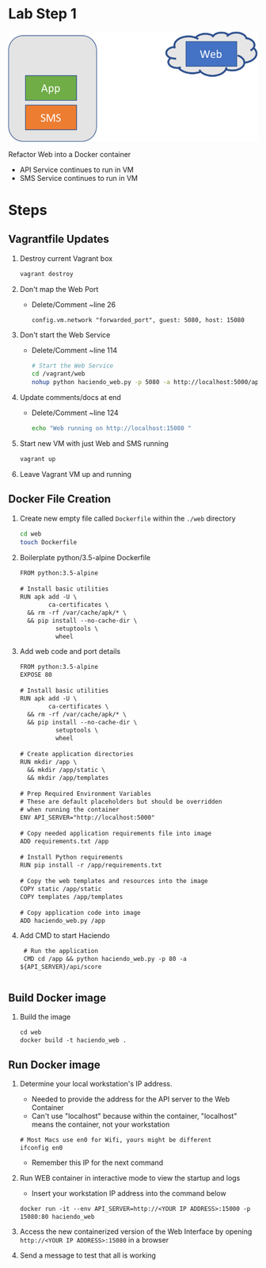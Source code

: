 # Lab Step 1

![](refactor1.png)

Refactor Web into a Docker container

* API Service continues to run in VM
* SMS Service continues to run in VM

# Steps 

## Vagrantfile Updates 

1. Destroy current Vagrant box 

    ```bash
    vagrant destroy
    ```

1. Don't map the Web Port
    * Delete/Comment ~line 26
    
        ```
        config.vm.network "forwarded_port", guest: 5080, host: 15080
        ```

1. Don't start the Web Service
    * Delete/Comment ~line 114
        
        ```bash
        # Start the Web Service
        cd /vagrant/web
        nohup python haciendo_web.py -p 5080 -a http://localhost:5000/api/score > web_log.log 2>&1 &        
        ```
        
1. Update comments/docs at end
    * Delete/Comment ~line 124
    
        ```bash
        echo "Web running on http://localhost:15080 "
        ```

1. Start new VM with just Web and SMS running
        
    ```bash
    vagrant up 
    ```            
        
1. Leave Vagrant VM up and running
         
## Docker File Creation 

1. Create new empty file called `Dockerfile` within the `./web` directory 

    ```bash
    cd web
    touch Dockerfile
    ```

1. Boilerplate python/3.5-alpine Dockerfile 

    ```
    FROM python:3.5-alpine
    
    # Install basic utilities
    RUN apk add -U \
            ca-certificates \
      && rm -rf /var/cache/apk/* \
      && pip install --no-cache-dir \
              setuptools \
              wheel    
    ```
    
1. Add web code and port details
  
    ```
    FROM python:3.5-alpine
    EXPOSE 80
    
    # Install basic utilities
    RUN apk add -U \
            ca-certificates \
      && rm -rf /var/cache/apk/* \
      && pip install --no-cache-dir \
              setuptools \
              wheel
    
    # Create application directories
    RUN mkdir /app \
      && mkdir /app/static \
      && mkdir /app/templates
    
    # Prep Required Environment Variables
    # These are default placeholders but should be overridden
    # when running the container
    ENV API_SERVER="http://localhost:5000"
    
    # Copy needed application requirements file into image
    ADD requirements.txt /app
    
    # Install Python requirements
    RUN pip install -r /app/requirements.txt
    
    # Copy the web templates and resources into the image
    COPY static /app/static
    COPY templates /app/templates
    
    # Copy application code into image
    ADD haciendo_web.py /app     
    ```
    
1. Add CMD to start Haciendo
        
        # Run the application
        CMD cd /app && python haciendo_web.py -p 80 -a ${API_SERVER}/api/score    
     ```        

## Build Docker image

1. Build the image

    ```
    cd web
    docker build -t haciendo_web . 
    ```

## Run Docker image

1. Determine your local workstation's IP address.  
    * Needed to provide the address for the API server to the Web Container
    * Can't use "localhost" because within the container, "localhost" means the container, not your workstation
    
    ```
    # Most Macs use en0 for Wifi, yours might be different
    ifconfig en0
    ```
    
    * Remember this IP for the next command
    
1. Run WEB container in interactive mode to view the startup and logs
    * Insert your workstation IP address into the command below

    ```
    docker run -it --env API_SERVER=http://<YOUR IP ADDRESS>:15000 -p 15080:80 haciendo_web 
    ```
    
1. Access the new containerized version of the Web Interface by opening `http://<YOUR IP ADDRESS>:15080` in a browser

1. Send a message to test that all is working

